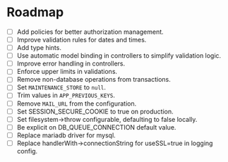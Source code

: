 # Roadmap

- [ ] Add policies for better authorization management.
- [ ] Improve validation rules for dates and times.
- [ ] Add type hints.
- [ ] Use automatic model binding in controllers to simplify validation logic.
- [ ] Improve error handling in controllers.
- [ ] Enforce upper limits in validations.
- [ ] Remove non-database operations from transactions.
- [ ] Set `MAINTENANCE_STORE` to `null`.
- [ ] Trim values in `APP_PREVIOUS_KEYS`.
- [ ] Remove `MAIL_URL` from the configuration.
- [ ] Set SESSION_SECURE_COOKIE to true on production.
- [ ] Set filesystem->throw configurable, defaulting to false locally.
- [ ] Be explicit on DB_QUEUE_CONNECTION default value.
- [ ] Replace mariadb driver for mysql.
- [ ] Replace handlerWith->connectionString for useSSL=true in logging config.
